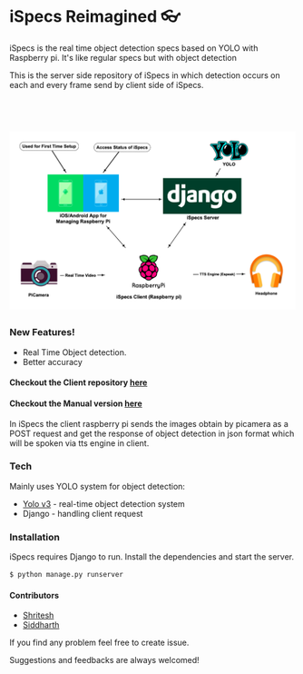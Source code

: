 # iSpecs Reimagined 👓


iSpecs is the real time object detection specs based on YOLO with Raspberry pi.
It's like regular specs but with object detection

This is the server side repository of iSpecs in which detection occurs on each and every frame send by client side of iSpecs.
<h1 align="center">
<br>
<img src="https://raw.githubusercontent.com/Shritesh99/iSpecs-Reimagined_Server/master/images/iSpecs-Arch.png" />
</h1>  

### New Features!
  - Real Time Object detection.
  - Better accuracy 

#### Checkout the Client repository [here](https://github.com/Shritesh99/iSpecs-Reimagined_Client)
#### Checkout the Manual version [here](https://github.com/Shritesh99/iSpecs)

In iSpecs the client raspberry pi sends the images obtain by picamera as a POST request and get the response of object detection in json format which will be spoken via tts engine in client.
### Tech
Mainly uses YOLO system for object detection:
* [Yolo v3](https://pjreddie.com/darknet/yolo/) - real-time object detection system
* Django -  handling client request

### Installation

iSpecs requires Django to run.
Install the dependencies  and start the server.

```sh
$ python manage.py runserver
```

#### Contributors
  - [Shritesh](https://github.com/Shritesh99)
  - [Siddharth](https://github.com/siddharthshah3030)

If you find any problem feel free to create issue.

Suggestions and feedbacks are always welcomed!




